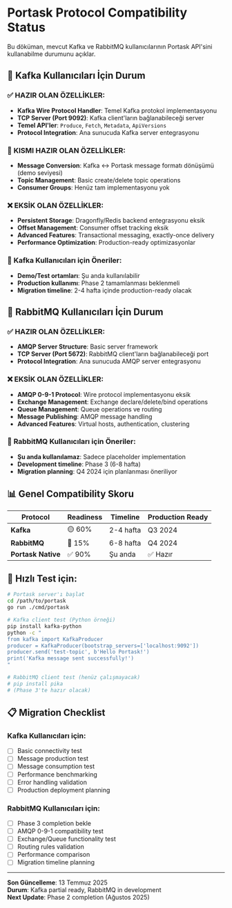 # Portask Protocol Compatibility Status

Bu döküman, mevcut Kafka ve RabbitMQ kullanıcılarının Portask API'sini kullanabilme durumunu açıklar.

## 🔗 Kafka Kullanıcıları İçin Durum

### ✅ **HAZIR OLAN ÖZELLİKLER:**
- **Kafka Wire Protocol Handler**: Temel Kafka protokol implementasyonu
- **TCP Server (Port 9092)**: Kafka client'ların bağlanabileceği server
- **Temel API'ler**: `Produce`, `Fetch`, `Metadata`, `ApiVersions`
- **Protocol Integration**: Ana sunucuda Kafka server entegrasyonu

### 🔄 **KISMI HAZIR OLAN ÖZELLİKLER:**
- **Message Conversion**: Kafka ↔ Portask message formatı dönüşümü (demo seviyesi)
- **Topic Management**: Basic create/delete topic operations
- **Consumer Groups**: Henüz tam implementasyonu yok

### ❌ **EKSİK OLAN ÖZELLİKLER:**
- **Persistent Storage**: Dragonfly/Redis backend entegrasyonu eksik
- **Offset Management**: Consumer offset tracking eksik  
- **Advanced Features**: Transactional messaging, exactly-once delivery
- **Performance Optimization**: Production-ready optimizasyonlar

### 🎯 **Kafka Kullanıcıları için Öneriler:**
- **Demo/Test ortamları**: Şu anda kullanılabilir
- **Production kullanımı**: Phase 2 tamamlanması beklenmeli
- **Migration timeline**: 2-4 hafta içinde production-ready olacak

## 🐰 RabbitMQ Kullanıcıları İçin Durum

### ✅ **HAZIR OLAN ÖZELLİKLER:**
- **AMQP Server Structure**: Basic server framework
- **TCP Server (Port 5672)**: RabbitMQ client'ların bağlanabileceği port
- **Protocol Integration**: Ana sunucuda AMQP server entegrasyonu

### ❌ **EKSİK OLAN ÖZELLİKLER:**
- **AMQP 0-9-1 Protocol**: Wire protocol implementasyonu eksik
- **Exchange Management**: Exchange declare/delete/bind operations
- **Queue Management**: Queue operations ve routing
- **Message Publishing**: AMQP message handling
- **Advanced Features**: Virtual hosts, authentication, clustering

### 🎯 **RabbitMQ Kullanıcıları için Öneriler:**
- **Şu anda kullanılamaz**: Sadece placeholder implementation
- **Development timeline**: Phase 3 (6-8 hafta)
- **Migration planning**: Q4 2024 için planlanması öneriliyor

## 📊 Genel Compatibility Skoru

| Protocol | Readiness | Timeline | Production Ready |
|----------|-----------|----------|------------------|
| **Kafka** | 🟡 60% | 2-4 hafta | Q3 2024 |
| **RabbitMQ** | 🔴 15% | 6-8 hafta | Q4 2024 |
| **Portask Native** | ✅ 90% | Şu anda | ✅ Hazır |

## 🚀 Hızlı Test için:

```bash
# Portask server'ı başlat
cd /path/to/portask
go run ./cmd/portask

# Kafka client test (Python örneği)
pip install kafka-python
python -c "
from kafka import KafkaProducer
producer = KafkaProducer(bootstrap_servers=['localhost:9092'])
producer.send('test-topic', b'Hello Portask!')
print('Kafka message sent successfully!')
"

# RabbitMQ client test (henüz çalışmayacak)
# pip install pika
# (Phase 3'te hazır olacak)
```

## 📋 Migration Checklist

### Kafka Kullanıcıları için:
- [ ] Basic connectivity test
- [ ] Message production test  
- [ ] Message consumption test
- [ ] Performance benchmarking
- [ ] Error handling validation
- [ ] Production deployment planning

### RabbitMQ Kullanıcıları için:
- [ ] Phase 3 completion bekle
- [ ] AMQP 0-9-1 compatibility test
- [ ] Exchange/Queue functionality test
- [ ] Routing rules validation
- [ ] Performance comparison
- [ ] Migration timeline planning

---

**Son Güncelleme**: 13 Temmuz 2025  
**Durum**: Kafka partial ready, RabbitMQ in development  
**Next Update**: Phase 2 completion (Ağustos 2025)
